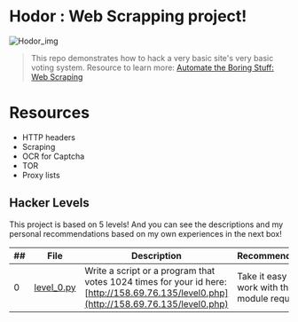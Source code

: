 # Hodor : Web Scrapping project!

![Hodor_img](https://s3.amazonaws.com/intranet-projects-files/holbertonschool-higher-level_programming+/261/giphy_hodor.gif)
> This repo demonstrates how to hack a very basic site's very basic voting system. Resource to learn more: [Automate the Boring Stuff: Web Scraping](https://automatetheboringstuff.com/chapter11/)
# Resources

* HTTP headers
* Scraping
* OCR for Captcha
* TOR
* Proxy lists

## Hacker Levels

This project is based on 5 levels! And you can see the descriptions and my personal recommendations based on my own experiences in the next box!

##|File|Description|Recommendations
---|---|---|---
0|[level_0.py](./level_0/level_0.py)|Write a script or a program that votes 1024 times for your id here: [http://158.69.76.135/level0.php](http://158.69.76.135/level0.php)|Take it easy and work with the module requests!